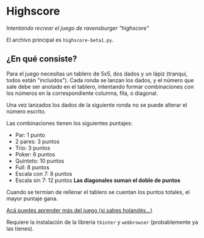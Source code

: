 # Highscore
*Intentando recrear el juego de ravensburger "highscore"*

El archivo principal es `highscore-beta1.py`.

## ¿En qué consiste?

Para el juego necesitas un tablero de 5x5, dos dados y un lápiz (tranqui, todos están "incluidos").
Cada ronda se lanzan los dados, y el número que sale debe ser anotado en el tablero, intentando formar combinaciones con los números en la correspondiente columna, fila, o diagonal.

Una vez lanzados los dados de la siguiente ronda no se puede alterar el número escrito.

Las combinaciones tienen los siguientes puntajes:
- Par: 1 punto
- 2 pares: 3 puntos
- Trio: 3 puntos
- Poker: 6 puntos
- Quinteto: 10 puntos
- Full: 8 puntos
- Escala con 7: 8 puntos
- Escala sin 7: 12 puntos
**Las diagonales suman el doble de puntos**

Cuando se termian de rellenar el tablero se cuentan los puntos totales, el mayor puntaje gana.

[Acá puedes aprender más del juego (si sabes holandés...)](https://www.libble.eu/ravensburger-high-score/c582698/)



Requiere la instalación de la libreria `tkinter` y `webbrowser` (probablemente ya las tienes).
